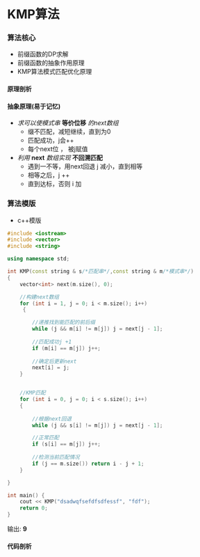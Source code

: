 # KMP算法

### 算法核心
- 前缀函数的DP求解
- 前缀函数的抽象作用原理
- KMP算法模式匹配优化原理
#### 原理剖析

#### 抽象原理(易于记忆)
 - *求可以使模式串*   **等价位移** *的next数组*
    - 缀不匹配，减短继续，直到为0
    - 匹配成功，j会++
    - 每个next位 ， 被j赋值
 - *利用* **next** *数组实现* **不回溯匹配**
    - 遇到一不等，用next回退 j 减小，直到相等
    - 相等之后，j ++
    - 直到达标，否则 i 加
### 算法模版

- c++模版

```c++
#include <iostream>
#include <vector>
#include <string>

using namespace std;

int KMP(const string & s/*匹配串*/,const string & m/*模式串*/) 
{
	vector<int> next(m.size(), 0);

	//构建next数组
	for (int i = 1, j = 0; i < m.size(); i++)
     {

		//递推找到能匹配的前后缀
		while (j && m[i] != m[j]) j = next[j - 1];
		
		//匹配成功j +1
		if (m[i] == m[j]) j++;
		
		//确定后更新next 
		next[i] = j;
	}


	//KMP匹配
	for (int i = 0, j = 0; i < s.size(); i++) 
    {
		
		//根据next回退
		while (j && s[i] != m[j]) j = next[j - 1];

		//正常匹配
		if (s[i] == m[j]) j++;
		
		//检测当前匹配情况
		if (j == m.size()) return i - j + 1;
	}

}

int main() {
	cout << KMP("dsadwqfsefdfsdfessf", "fdf");
	return 0;
}
```
输出:   **9** 
#### 代码剖析